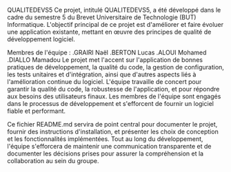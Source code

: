 QUALITEDEVS5
Ce projet, intitulé QUALITEDEVS5, a été développé dans le cadre du semestre 5 du Brevet Universitaire de Technologie (BUT) Informatique. L'objectif principal de ce projet est d'améliorer et faire évoluer une application existante, mettant en œuvre des principes de qualité de développement logiciel.
 
Membres de l'équipe :
.GRAIRI Naël 
.BERTON Lucas
.ALOUI Mohamed
.DIALLO Mamadou
Le projet met l'accent sur l'application de bonnes pratiques de développement, la qualité du code, la gestion de configuration, les tests unitaires et d'intégration, ainsi que d'autres aspects liés à l'amélioration continue du logiciel. L'équipe travaille de concert pour garantir la qualité du code, la robustesse de l'application, et pour répondre aux besoins des utilisateurs finaux. Les membres de l'équipe sont engagés dans le processus de développement et s'efforcent de fournir un logiciel fiable et performant.

Ce fichier README.md servira de point central pour documenter le projet, fournir des instructions d'installation, et présenter les choix de conception et les fonctionnalités implémentées. Tout au long du développement, l'équipe s'efforcera de maintenir une communication transparente et de documenter les décisions prises pour assurer la compréhension et la collaboration au sein du groupe.
 
